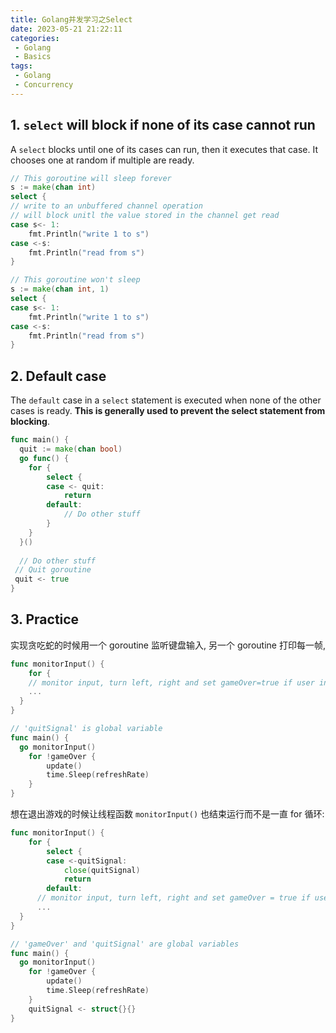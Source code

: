 ```yaml
---
title: Golang并发学习之Select
date: 2023-05-21 21:22:11
categories:
 - Golang
 - Basics
tags:
 - Golang
 - Concurrency
---
```


## 1. `select` will block if none of its case cannot run

A `select` blocks until one of its cases can run, then it executes that case. It chooses one at random if multiple are ready.

```go
// This goroutine will sleep forever
s := make(chan int)
select {
// write to an unbuffered channel operation 
// will block unitl the value stored in the channel get read 
case s<- 1:
	fmt.Println("write 1 to s")
case <-s:
	fmt.Println("read from s")
}

// This goroutine won't sleep
s := make(chan int, 1)
select {
case s<- 1:
	fmt.Println("write 1 to s")
case <-s:
	fmt.Println("read from s")
}
```

## 2. Default case

The `default` case in a `select` statement is executed when none of the other cases is ready. **This is generally used to prevent the select statement from blocking**. 

```go
func main() {
  quit := make(chan bool)
  go func() {
    for {
        select {
        case <- quit:
            return
        default:
            // Do other stuff
        }
    }
  }()
  
  // Do other stuff
 // Quit goroutine
 quit <- true 
}
```

## 3. Practice

实现贪吃蛇的时候用一个 goroutine 监听键盘输入, 另一个 goroutine 打印每一帧, 

```go
func monitorInput() {
	for {
    // monitor input, turn left, right and set gameOver=true if user input 'q'/'Q'
    ...
  }
}

// 'quitSignal' is global variable
func main() {
  go monitorInput()
	for !gameOver {
		update()
		time.Sleep(refreshRate)
	}
}
```

想在退出游戏的时候让线程函数 `monitorInput()` 也结束运行而不是一直 for 循环:

```go
func monitorInput() {
	for {
		select {
		case <-quitSignal:
			close(quitSignal)
			return
		default:
      // monitor input, turn left, right and set gameOver = true if user input 'q'/'Q'
      ...
  }
}

// 'gameOver' and 'quitSignal' are global variables
func main() {
  go monitorInput()
	for !gameOver {
		update()
		time.Sleep(refreshRate)
	}
	quitSignal <- struct{}{}
}
```


